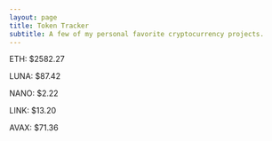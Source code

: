 ```yaml
---
layout: page
title: Token Tracker
subtitle: A few of my personal favorite cryptocurrency projects.
---
```


<!--BEGINCRYPTOINPUT-->
ETH: $2582.27

LUNA: $87.42

NANO: $2.22

LINK: $13.20

AVAX: $71.36

<!--ENDCRYPTOINPUT-->
